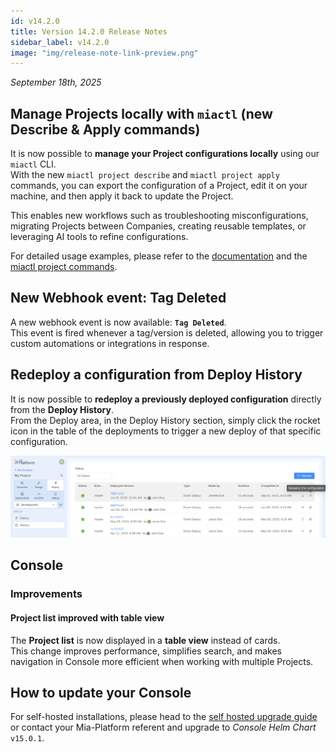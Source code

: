 ```yaml
---
id: v14.2.0
title: Version 14.2.0 Release Notes
sidebar_label: v14.2.0
image: "img/release-note-link-preview.png"
---
```


_September 18th, 2025_

## Manage Projects locally with `miactl` (new Describe & Apply commands)

It is now possible to **manage your Project configurations locally** using our `miactl` CLI.  
With the new `miactl project describe` and `miactl project apply` commands, you can export the configuration of a Project, edit it on your machine, and then apply it back to update the Project.  

This enables new workflows such as troubleshooting misconfigurations, migrating Projects between Companies, creating reusable templates, or leveraging AI tools to refine configurations.  

For detailed usage examples, please refer to the [documentation](/products/console/api-console/api-design/miactl-commands.md) and the [miactl project commands](/products/console/cli/miactl/30_commands.md#project).

## New Webhook event: Tag Deleted

A new webhook event is now available: **`Tag Deleted`**.  
This event is fired whenever a tag/version is deleted, allowing you to trigger custom automations or integrations in response.

## Redeploy a configuration from Deploy History

It is now possible to **redeploy a previously deployed configuration** directly from the **Deploy History**.  
From the Deploy area, in the Deploy History section, simply click the rocket icon in the table of the deployments to trigger a new deploy of that specific configuration.

![Redeploy](img/redeploy-deploy-history.png)

## Console

### Improvements

#### Project list improved with table view

The **Project list** is now displayed in a **table view** instead of cards.  
This change improves performance, simplifies search, and makes navigation in Console more efficient when working with multiple Projects.

## How to update your Console

For self-hosted installations, please head to the [self hosted upgrade guide](/infrastructure/self-hosted/installation-chart/100_how-to-upgrade.md) or contact your Mia-Platform referent and upgrade to _Console Helm Chart_ `v15.0.1`.
